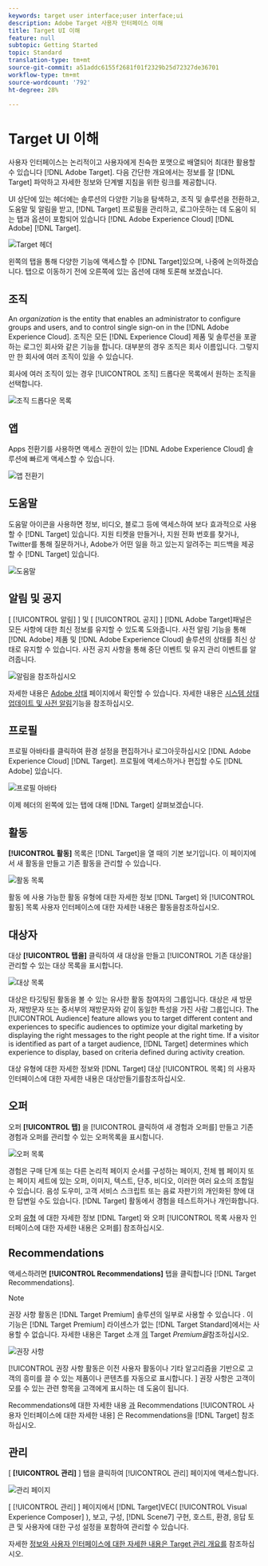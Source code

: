 ```yaml
---
keywords: target user interface;user interface;ui
description: Adobe Target 사용자 인터페이스 이해
title: Target UI 이해
feature: null
subtopic: Getting Started
topic: Standard
translation-type: tm+mt
source-git-commit: a51addc6155f2681f01f2329b25d72327de36701
workflow-type: tm+mt
source-wordcount: '792'
ht-degree: 28%

---
```



# Target UI 이해

사용자 인터페이스는 논리적이고 사용자에게 친숙한 포맷으로 배열되어 최대한 활용할 수 있습니다 [!DNL Adobe Target]. 다음 간단한 개요에서는 정보를 잘 [!DNL Target] 파악하고 자세한 정보와 단계별 지침을 위한 링크를 제공합니다.

UI 상단에 있는 헤더에는 솔루션의 다양한 기능을 탐색하고, 조직 및 솔루션을 전환하고, 도움말 및 알림을 받고, [!DNL Target] 프로필을 관리하고, 로그아웃하는 데 도움이 되는 탭과 옵션이 포함되어 있습니다 [!DNL Adobe Experience Cloud] [!DNL Adobe] [!DNL Target].

![Target 헤더](/help/c-intro/assets/target-header.png)

왼쪽의 탭을 통해 다양한 기능에 액세스할 수 [!DNL Target]있으며, 나중에 논의하겠습니다. 탭으로 이동하기 전에 오른쪽에 있는 옵션에 대해 토론해 보겠습니다.

## 조직

An *organization* is the entity that enables an administrator to configure groups and users, and to control single sign-on in the [!DNL Adobe Experience Cloud]. 조직은 모든 [!DNL Experience Cloud] 제품 및 솔루션을 포괄하는 로그인 회사와 같은 기능을 합니다. 대부분의 경우 조직은 회사 이름입니다. 그렇지만 한 회사에 여러 조직이 있을 수 있습니다.

회사에 여러 조직이 있는 경우 [!UICONTROL 조직] 드롭다운 목록에서 원하는 조직을 선택합니다.

![조직 드롭다운 목록](/help/c-intro/assets/organizations.png)

## 앱

Apps 전환기를 사용하면 액세스 권한이 있는 [!DNL Adobe Experience Cloud] 솔루션에 빠르게 액세스할 수 있습니다.

![앱 전환기](/help/c-intro/assets/apps.png)

## 도움말

도움말 아이콘을 사용하면 정보, 비디오, 블로그 등에 액세스하여 보다 효과적으로 사용할 수 [!DNL Target] 있습니다. 지원 티켓을 만들거나, 지원 전화 번호를 찾거나, Twitter를 통해 질문하거나, Adobe가 어떤 일을 하고 있는지 알려주는 피드백을 제공할 수 [!DNL Target] 있습니다.

![도움말](/help/c-intro/assets/help.png)

## 알림 및 공지

[ [!UICONTROL 알림] ] 및 [ [!UICONTROL 공지] ] [!DNL Adobe Target]패널은 모든 사항에 대한 최신 정보를 유지할 수 있도록 도와줍니다. 사전 알림 기능을 통해 [!DNL Adobe] 제품 및 [!DNL Adobe Experience Cloud] 솔루션의 상태를 최신 상태로 유지할 수 있습니다. 사전 공지 사항을 통해 중단 이벤트 및 유지 관리 이벤트를 알려줍니다.

![알림](/help/c-intro/assets/notifications.png)을 참조하십시오

자세한 내용은 [Adobe 상태](https://status.adobe.com/) 페이지에서 확인할 수 있습니다. 자세한 내용은 [시스템 상태 업데이트 및 사전 알림](/help/c-intro/assets/notifications.png)기능을 참조하십시오.

## 프로필

프로필 아바타를 클릭하여 환경 설정을 편집하거나 로그아웃하십시오 [!DNL Adobe Experience Cloud] [!DNL Target]. 프로필에 액세스하거나 편집할 수도 [!DNL Adobe] 있습니다.

![프로필 아바타](/help/c-intro/assets/change-language.png)

이제 헤더의 왼쪽에 있는 탭에 대해 [!DNL Target] 살펴보겠습니다.

## 활동

**[!UICONTROL 활동]** 목록은 [!DNL Target]을 열 때의 기본 보기입니다. 이 페이지에서 새 활동을 만들고 기존 활동을 관리할 수 있습니다.

![활동 목록](/help/c-intro/assets/activities-list.png)

활동 [](/help/c-activities/activities.md) 에 사용 가능한 활동 유형에 대한 자세한 정보 [!DNL Target] 와 [!UICONTROL 활동] 목록 사용자 인터페이스에 대한 자세한 내용은 활동을참조하십시오.

## 대상자

대상 **[!UICONTROL 탭을]** 클릭하여 새 대상을 만들고 [!UICONTROL 기존 대상을] 관리할 수 있는 대상 목록을 표시합니다.

![대상 목록](/help/c-intro/assets/audience-list.png)

대상은 타깃팅된 활동을 볼 수 있는 유사한 활동 참여자의 그룹입니다. 대상은 새 방문자, 재방문자 또는 중서부의 재방문자와 같이 동일한 특성을 가진 사람 그룹입니다. The [!UICONTROL Audience] feature allows you to target different content and experiences to specific audiences to optimize your digital marketing by displaying the right messages to the right people at the right time. If a visitor is identified as part of a target audience, [!DNL Target] determines which experience to display, based on criteria defined during activity creation.

대상 [](/help/c-target/c-audiences/create-audience.md) 유형에 대한 자세한 정보와 [!DNL Target] 대상 [!UICONTROL 목록] 의 사용자 인터페이스에 대한 자세한 내용은 대상만들기를참조하십시오.

## 오퍼

오퍼 **[!UICONTROL 탭]** 을 [!UICONTROL 클릭하여 새 경험과 오퍼를] 만들고 기존 경험과 오퍼를 관리할 수 있는 오퍼목록을 표시합니다.

![오퍼 목록](/help/c-intro/assets/offers.png)

경험은 구매 단계 또는 다른 논리적 페이지 순서를 구성하는 페이지, 전체 웹 페이지 또는 페이지 세트에 있는 오퍼, 이미지, 텍스트, 단추, 비디오, 이러한 여러 요소의 조합일 수 있습니다. 음성 도우미, 고객 서비스 스크립트 또는 음료 자판기의 개인화된 향에 대한 답변일 수도 있습니다. [!DNL Target] 활동에서 경험을 테스트하거나 개인화합니다.

오퍼 [유형](/help/c-experiences/c-manage-content/manage-content.md) 에 대한 자세한 정보 [!DNL Target] 와 오퍼 [!UICONTROL 목록 사용자 인터페이스에 대한 자세한 내용은 오퍼를] 참조하십시오.

## Recommendations

액세스하려면 **[!UICONTROL Recommendations]** 탭을 클릭합니다 [!DNL Target Recommendations].

>[!NOTE]
>
>권장 사항 활동은 [!DNL Target Premium] 솔루션의 일부로 사용할 수 있습니다 . 이 기능은 [!DNL Target Premium] 라이센스가 없는 [!DNL Target Standard]에서는 사용할 수 없습니다. 자세한 내용은 Target 소개 [의](/help/c-intro/intro.md#premium) Target *Premium을*&#x200B;참조하십시오.

![권장 사항](/help/c-intro/assets/recommendations.png)

[!UICONTROL 권장 사항 활동은 이전 사용자 활동이나 기타 알고리즘을 기반으로 고객의 흥미를 끌 수 있는 제품이나 콘텐츠를 자동으로 표시합니다. ] 권장 사항은 고객이 모를 수 있는 관련 항목을 고객에게 표시하는 데 도움이 됩니다.

Recommendations에 대한 자세한 내용 [과](/help/c-recommendations/recommendations.md) Recommendations [!UICONTROL 사용자 인터페이스에 대한 자세한 내용] 은 Recommendations을 [!DNL Target]  참조하십시오.

## 관리

[ **[!UICONTROL 관리]** ] 탭을 클릭하여 [!UICONTROL 관리] 페이지에 액세스합니다.

![관리 페이지](/help/c-intro/assets/administration.png)

[ [!UICONTROL 관리] ] 페이지에서 [!DNL Target]VEC( [!UICONTROL Visual Experience Composer] ), 보고, 구성, [!DNL Scene7] 구현, 호스트, 환경, 응답 토큰 및 사용자에 대한 구성 설정을 포함하여 관리할 수 있습니다.

자세한 [정보와 사용자 인터페이스에 대한 자세한 내용은 Target 관리 개요를](/help/administrating-target/administrating-target.md) 참조하십시오.
